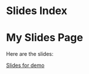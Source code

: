# Slides Index 

# My Slides Page

Here are the slides:

<a href="slides/slides.html"> Slides for demo</a>  
<!-- target="_blank" -->

